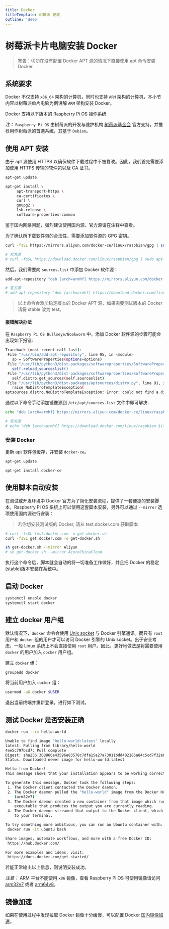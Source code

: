 ```yaml
---
title: Docker
titleTemplate: 树莓派 安装
outline: 'deep'
---
```


# 树莓派卡片电脑安装 Docker

> 警告：切勿在没有配置 Docker APT 源的情况下直接使用 apt 命令安装 Docker.

## 系统要求

Docker 不仅支持 `x86_64` 架构的计算机，同时也支持 `ARM` 架构的计算机，本小节内容以树莓派单片电脑为例讲解 `ARM` 架构安装 Docker。

Docker 支持以下版本的 [Raspberry Pi OS](https://www.raspberrypi.org/software/operating-systems/) 操作系统

*注：* `Raspberry Pi OS` 由树莓派的开发与维护机构 [树莓派基金会](https://www.raspberrypi.org/) 官方支持，并推荐用作树莓派的首选系统，其基于 `Debian`。

## 使用 APT 安装

由于 apt 源使用 HTTPS 以确保软件下载过程中不被篡改。因此，我们首先需要添加使用 HTTPS 传输的软件包以及 CA 证书。

```bash
apt-get update

apt-get install \
     apt-transport-https \
     ca-certificates \
     curl \
     gnupg2 \
     lsb-release \
     software-properties-common
```

鉴于国内网络问题，强烈建议使用国内源，官方源请在注释中查看。

为了确认所下载软件包的合法性，需要添加软件源的 GPG 密钥。

```bash
curl -fsSL https://mirrors.aliyun.com/docker-ce/linux/raspbian/gpg | sudo apt-key add -

# 官方源
# curl -fsSL https://download.docker.com/linux/raspbian/gpg | sudo apt-key add -
```

然后，我们需要向 `sources.list` 中添加 Docker 软件源：

```bash
add-apt-repository "deb [arch=armhf] https://mirrors.aliyun.com/docker-ce/linux/raspbian $(lsb_release -cs) stable"

# 官方源
# add-apt-repository "deb [arch=armhf] https://download.docker.com/linux/raspbian $(lsb_release -cs) stable"
```

> 以上命令会添加稳定版本的 Docker APT 源，如果需要测试版本的 Docker 请将 stable 改为 test。

#### 报错解决办法

在 `Raspberry Pi OS Bullseye/Bookworm` 中，添加 Docker 软件源的步骤可能会出现如下报错:

```bash
Traceback (most recent call last):
 File "/usr/bin/add-apt-repository", line 95, in <module>
   sp = SoftwareProperties(options=options)
 File "/usr/lib/python3/dist-packages/softwareproperties/SoftwareProperties.py", line 109, in __init__
   self.reload_sourceslist()
 File "/usr/lib/python3/dist-packages/softwareproperties/SoftwareProperties.py", line 599, in reload_sourceslist
   self.distro.get_sources(self.sourceslist)    
 File "/usr/lib/python3/dist-packages/aptsources/distro.py", line 91, in get_sources
   raise NoDistroTemplateException(
aptsources.distro.NoDistroTemplateException: Error: could not find a distribution template for Raspbian/bullseye
```

通过以下命令手动添加镜像源到 `/etc/apt/sources.list` 文件中即可解决:

```bash
echo "deb [arch=armhf] https://mirrors.aliyun.com/docker-ce/linux/raspbian $(lsb_release -cs) stable" | sudo tee -a /etc/apt/sources.list

# 官方源
# echo "deb [arch=armhf] https://download.docker.com/linux/raspbian $(lsb_release -cs) stable" | sudo tee -a /etc/apt/sources.list
```

### 安装 Docker

更新 apt 软件包缓存，并安装 `docker-ce`。

```bash
apt-get update

apt-get install docker-ce
```

## 使用脚本自动安装

在测试或开发环境中 Docker 官方为了简化安装流程，提供了一套便捷的安装脚本，Raspberry Pi OS 系统上可以使用这套脚本安装，另外可以通过 `--mirror` 选项使用国内源进行安装：

> 若你想安装测试版的 Docker, 请从 test.docker.com 获取脚本

```bash
# curl -fsSL test.docker.com -o get-docker.sh
curl -fsSL get.docker.com -o get-docker.sh

sh get-docker.sh --mirror Aliyun
# sh get-docker.sh --mirror AzureChinaCloud
```

执行这个命令后，脚本就会自动的将一切准备工作做好，并且把 Docker 的稳定(stable)版本安装在系统中。

## 启动 Docker

```bash
systemctl enable docker
systemctl start docker
```

## 建立 docker 用户组

默认情况下，`docker` 命令会使用 [Unix socket](https://en.wikipedia.org/wiki/Unix_domain_socket) 与 Docker 引擎通讯。而只有 `root` 用户和 `docker` 组的用户才可以访问 Docker 引擎的 Unix socket。出于安全考虑，一般 Linux 系统上不会直接使用 `root` 用户。因此，更好地做法是将需要使用 `docker` 的用户加入 `docker` 用户组。

建立 `docker` 组：

```bash
groupadd docker
```

将当前用户加入 `docker` 组：

```bash
usermod -aG docker $USER
```

退出当前终端并重新登录，进行如下测试。

## 测试 Docker 是否安装正确

```bash
docker run --rm hello-world

Unable to find image 'hello-world:latest' locally
latest: Pulling from library/hello-world
4ee5c797bcd7: Pull complete
Digest: sha256:308866a43596e83578c7dfa15e27a73011bdd402185a84c5cd7f32a88b501a24
Status: Downloaded newer image for hello-world:latest

Hello from Docker!
This message shows that your installation appears to be working correctly.

To generate this message, Docker took the following steps:
 1. The Docker client contacted the Docker daemon.
 2. The Docker daemon pulled the "hello-world" image from the Docker Hub.
    (arm32v7)
 3. The Docker daemon created a new container from that image which runs the
    executable that produces the output you are currently reading.
 4. The Docker daemon streamed that output to the Docker client, which sent it
    to your terminal.

To try something more ambitious, you can run an Ubuntu container with:
 docker run -it ubuntu bash

Share images, automate workflows, and more with a free Docker ID:
 https://hub.docker.com/

For more examples and ideas, visit:
 https://docs.docker.com/get-started/
```

若能正常输出以上信息，则说明安装成功。

*注意：* ARM 平台不能使用 `x86` 镜像，查看 Raspberry Pi OS 可使用镜像请访问 [arm32v7](https://hub.docker.com/u/arm32v7/) 或者 [arm64v8](https://hub.docker.com/u/arm64v8/)。

## 镜像加速

如果在使用过程中发现拉取 Docker 镜像十分缓慢，可以配置 Docker [国内镜像加速](/other/Docker/installation/MirrorAcceleration.md)。